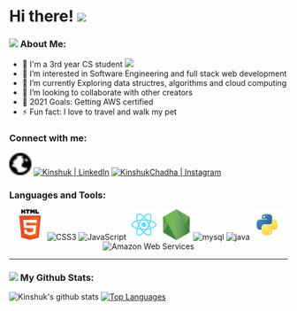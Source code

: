 # Hi there! <img src="https://github.com/TheDudeThatCode/TheDudeThatCode/blob/master/Assets/Hi.gif" width="29px">
### <img src="https://github.com/TheDudeThatCode/TheDudeThatCode/blob/master/Assets/Developer.gif" width="40px"> About Me:
- 🏦 I'm a 3rd year CS student <img src="https://media.giphy.com/media/WUlplcMpOCEmTGBtBW/giphy.gif" width="30">
- 👀 I’m interested in Software Engineering and full stack web development
- 🌱 I’m currently Exploring data structres, algorithms and cloud computing
- 💞️ I’m looking to collaborate with other creators
- 🥅 2021 Goals: Getting AWS certified
- ⚡ Fun fact: I love to travel and walk my pet

### Connect with me:
[<img alt="Kinshuk" width="40px" src="https://raw.githubusercontent.com/iconic/open-iconic/master/svg/globe.svg" />][website]
[<img  alt="Kinshuk | LinkedIn" width="40px" src="https://cdn.jsdelivr.net/npm/simple-icons@v3/icons/linkedin.svg" />][linkedin]
[<img alt="KinshukChadha | Instagram" width="40px" src="https://cdn.jsdelivr.net/npm/simple-icons@v3/icons/instagram.svg" />][instagram]
<br />

### Languages and Tools:
<p align="center">
        <img alt="HTML5" width="55px" src="https://raw.githubusercontent.com/github/explore/80688e429a7d4ef2fca1e82350fe8e3517d3494d/topics/html/html.png" />
        <img alt="CSS3" width="55px" src="https://www.vectorlogo.zone/logos/netlifyapp_watercss/netlifyapp_watercss-ar21.svg" />
        <img alt="JavaScript" width="55px" src="https://www.vectorlogo.zone/logos/javascript/javascript-icon.svg" />
        <img alt="React" width="55px" src="https://raw.githubusercontent.com/github/explore/80688e429a7d4ef2fca1e82350fe8e3517d3494d/topics/react/react.png" />
        <img alt="Node.js" width="55px" src="https://raw.githubusercontent.com/github/explore/80688e429a7d4ef2fca1e82350fe8e3517d3494d/topics/nodejs/nodejs.png" />
        <img src="https://www.vectorlogo.zone/logos/mysql/mysql-ar21.svg" alt="mysql" width="110" height="75"/> 
        <img src="https://www.vectorlogo.zone/logos/java/java-icon.svg" alt="java" width="55" height="55"/> 
        <img alt="Python" width="55px" src="https://raw.githubusercontent.com/github/explore/80688e429a7d4ef2fca1e82350fe8e3517d3494d/topics/python/python.png" />
        <img alt="Amazon Web Services" width="55px" src="https://www.vectorlogo.zone/logos/amazon_aws/amazon_aws-icon.svg" />   
</p>

---

### <img src='https://media1.giphy.com/media/du3J3cXyzhj75IOgvA/giphy.gif?cid=ecf05e47x2g034i9pzwtzzsd3xgg2w9nr94t4tflbbgo3008&rid=giphy.gif' width='25px'> My Github Stats:
![Kinshuk's github stats](https://github-readme-stats.vercel.app/api?username=Kinshuk3&show_icons=true&title_color=ffc857&icon_color=8ac926&text_color=daf7dc&bg_color=151515&hide=["stars"])
[![Top Languages](https://github-readme-stats.vercel.app/api/top-langs/?username=Kinshuk3&layout=compact&text_color=daf7dc&bg_color=151515)](https://github.com/anuraghazra/github-readme-stats)

[website]: https://www.hackerrank.com/kinshukchadha
[instagram]: https://www.instagram.com/kinshuk.chadha
[linkedin]: https://www.linkedin.com/in/kinshuk-chadha-03/
